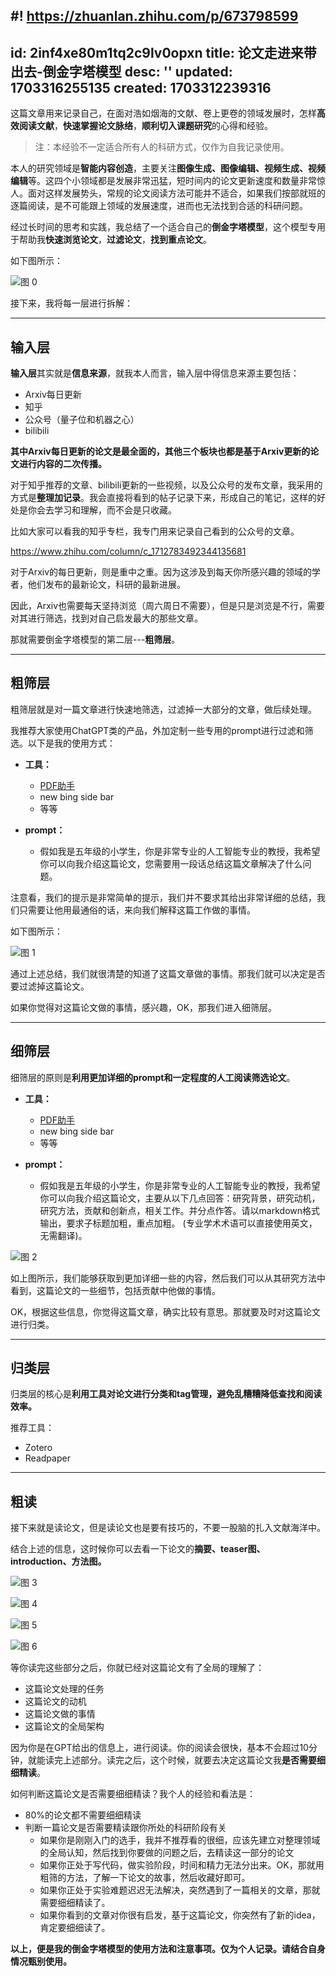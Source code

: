 #! https://zhuanlan.zhihu.com/p/673798599
---
id: 2inf4xe80m1tq2c9lv0opxn
title: 论文走进来带出去-倒金字塔模型
desc: ''
updated: 1703316255135
created: 1703312239316
---


这篇文章用来记录自己，在面对浩如烟海的文献、卷上更卷的领域发展时，怎样**高效阅读文献**，**快速掌握论文脉络**，**顺利切入课题研究**的心得和经验。

> 注：本经验不一定适合所有人的科研方式，仅作为自我记录使用。


本人的研究领域是**智能内容创造**，主要关注**图像生成、图像编辑、视频生成、视频编辑**等。这四个小领域都是发展非常迅猛，短时间内的论文更新速度和数量非常惊人。面对这样发展势头，常规的论文阅读方法可能并不适合，如果我们按部就班的逐篇阅读，是不可能跟上领域的发展速度，进而也无法找到合适的科研问题。

经过长时间的思考和实践，我总结了一个适合自己的**倒金字塔模型**，这个模型专用于帮助我**快速浏览论文**，**过滤论文**，**找到重点论文**。

如下图所示：

![图 0](assets/images/fc21e6fce2f7ea94113a23b3c4ae444a2d8d3d36e862b4b9f6e2ddc65274a51f.png)  


接下来，我将每一层进行拆解：

---

## **输入层**

**输入层**其实就是**信息来源**，就我本人而言，输入层中得信息来源主要包括：
* Arxiv每日更新
* 知乎
* 公众号（量子位和机器之心）
* bilibili

**其中Arxiv每日更新的论文是最全面的，其他三个板块也都是基于Arxiv更新的论文进行内容的二次传播。**

对于知乎推荐的文章、bilibili更新的一些视频，以及公众号的发布文章，我采用的方式是**整理加记录**。我会直接将看到的帖子记录下来，形成自己的笔记，这样的好处是你会去学习和理解，而不会是只收藏。

比如大家可以看我的知乎专栏，我专门用来记录自己看到的公众号的文章。

https://www.zhihu.com/column/c_1712783492344135681


对于Arxiv的每日更新，则是重中之重。因为这涉及到每天你所感兴趣的领域的学者，他们发布的最新论文，科研的最新进展。

因此，Arxiv也需要每天坚持浏览（周六周日不需要），但是只是浏览是不行，需要对其进行筛选，找到对自己启发最大的那些文章。

那就需要倒金字塔模型的第二层---**粗筛层**。


---

## **粗筛层**


粗筛层就是对一篇文章进行快速地筛选，过滤掉一大部分的文章，做后续处理。

我推荐大家使用ChatGPT类的产品，外加定制一些专用的prompt进行过滤和筛选。以下是我的使用方式：

* **工具：**
  * [PDF助手](https://poe.com/Summarise)
  * new bing side bar
  * 等等

* **prompt：**
  * 假如我是五年级的小学生，你是非常专业的人工智能专业的教授，我希望你可以向我介绍这篇论文，您需要用一段话总结这篇文章解决了什么问题。


注意看，我们的提示是非常简单的提示，我们并不要求其给出非常详细的总结，我们只需要让他用最通俗的话，来向我们解释这篇工作做的事情。

如下图所示：

![图 1](assets/images/48bac3970c39dce617e3afe15864c0d5ee32c39f660f1d78028003d51a3ff9bd.png)  

通过上述总结，我们就很清楚的知道了这篇文章做的事情。那我们就可以决定是否要过滤掉这篇论文。

如果你觉得对这篇论文做的事情，感兴趣，OK，那我们进入细筛层。

---

## **细筛层**

细筛层的原则是**利用更加详细的prompt和一定程度的人工阅读筛选论文**。


* **工具：**
  * [PDF助手](https://poe.com/Summarise)
  * new bing side bar
  * 等等

* **prompt：**
  * 假如我是五年级的小学生，你是非常专业的人工智能专业的教授，我希望你可以向我介绍这篇论文，主要从以下几点回答：研究背景，研究动机，研究方法，贡献和创新点，相关工作。并分点作答。请以markdown格式输出，要求子标题加粗，重点加粗。 (专业学术术语可以直接使用英文，无需翻译)。

![图 2](assets/images/841081513017922256db25e310f370967b3ad5a5a909c9f4f2d4fefcc7c84831.png)  

如上图所示，我们能够获取到更加详细一些的内容，然后我们可以从其研究方法中看到，这篇论文的一些细节，包括贡献中他做的事情。

OK，根据这些信息，你觉得这篇文章，确实比较有意思。那就要及时对这篇论文进行归类。


--- 

## **归类层**

归类层的核心是**利用工具对论文进行分类和tag管理，避免乱糟糟降低查找和阅读效率。**

推荐工具：
* Zotero
* Readpaper


---



## **粗读**

接下来就是读论文，但是读论文也是要有技巧的，不要一股脑的扎入文献海洋中。

结合上述的信息，这时候你可以去看一下论文的**摘要、teaser图、introduction、方法图。**

![图 3](assets/images/22f73448a1bb1e65cb8b374315abd2146f5d718cba787051466b7d890b7d6c9d.png)  

![图 4](assets/images/aecdd9eca2b84a9ef7549f7aab20a9cfd4792e3fdb9d114cae687a11f2a9fe47.png)  

![图 5](assets/images/72d00b6e4588aa164fcde6f3efd6f140b154fd4982c6fda66f07f128480255e0.png)  

![图 6](assets/images/0396451c0c3c2544c12b55130aa827046ec7772053fa5c44cbf6cebe647caf49.png)  

等你读完这些部分之后，你就已经对这篇论文有了全局的理解了：
* 这篇论文处理的任务
* 这篇论文的动机
* 这篇论文做的事情
* 这篇论文的全局架构


因为你是在GPT给出的信息上，进行阅读。你的阅读会很快，基本不会超过10分钟，就能读完上述部分。读完之后，这个时候，就要去决定这篇论文我**是否需要细细精读**。

如何判断这篇论文是否需要细细精读？我个人的经验和看法是：
* 80%的论文都不需要细细精读
* 判断一篇论文是否需要精读跟你所处的科研阶段有关
  * 如果你是刚刚入门的选手，我并不推荐看的很细，应该先建立对整理领域的全局认知，然后找到你要做的问题之后，去精读这一部分的论文
  * 如果你正处于写代码，做实验阶段，时间和精力无法分出来。OK，那就用粗筛的方法，了解一下论文的故事，然后收藏好即可。
  * 如果你正处于实验难题迟迟无法解决，突然遇到了一篇相关的文章，那就需要细细精读了。
  * 如果你看到的文章对你很有启发，基于这篇论文，你突然有了新的idea，肯定要细细读了。


**以上，便是我的倒金字塔模型的使用方法和注意事项。仅为个人记录。请结合自身情况甄别使用。**